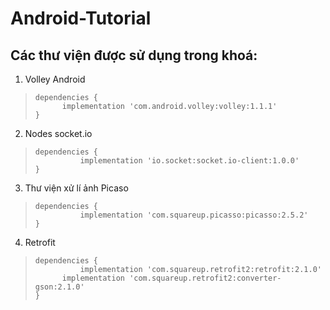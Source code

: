 # Android-Tutorial
## Các thư viện được sử dụng trong khoá:

1. Volley Android
>     dependencies {  
> 	   		implementation 'com.android.volley:volley:1.1.1'  
>     }

2. Nodes socket.io
>     dependencies {  
> 	    		implementation 'io.socket:socket.io-client:1.0.0'   
>     }

3. Thư viện xử lí ảnh Picaso
>     dependencies {  
> 	    		implementation 'com.squareup.picasso:picasso:2.5.2'   
>     }

4. Retrofit
>     dependencies {  
> 	    		implementation 'com.squareup.retrofit2:retrofit:2.1.0'
>           implementation 'com.squareup.retrofit2:converter-gson:2.1.0'
>     }
